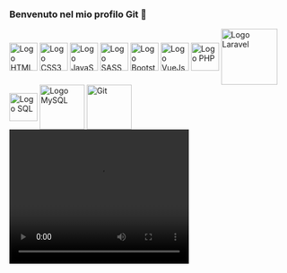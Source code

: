 ### Benvenuto nel mio profilo Git 👋
<!--
<style>
  .logo{
    display: flex;
  }
  img{
    margin: 50px
  }
</style>
-->
<div class="logo">
  <img align='center' width="50px" src="https://www.francoiacovelli.it/wp-content/uploads/2015/09/HTML5_logo_and_wordmark.svg_.png" alt="Logo HTML5">
  <img align='center' width="50px" src="https://img.icons8.com/color/452/css3.png" alt="Logo CSS3">
  <img align='center' width="50px" src="https://www.sumasoftware.click/wp-content/uploads/2016/03/js-logo.png" alt="Logo JavaScript">
  <img align='center' width="50px" src="https://www.geekandjob.com/uploads/wiki/106eb730f7c2e52c9e0eb4b2d7a649ce.svg" alt="Logo SASS">
  <img align='center' width="50px" src="https://cdn.iconscout.com/icon/free/png-512/bootstrap-6-1175203.png" alt="Logo Bootstrap">
  <img align='center' width="50px" src="https://upload.wikimedia.org/wikipedia/commons/thumb/9/95/Vue.js_Logo_2.svg/1184px-Vue.js_Logo_2.svg.png" alt="Logo VueJs">
  <img align='center' width="50px" src="https://www.php.net/images/logos/new-php-logo.svg" alt="Logo PHP">
  <img align='center' width="100px" src="https://upload.wikimedia.org/wikipedia/commons/thumb/3/36/Logo.min.svg/1200px-Logo.min.svg.png" alt="Logo Laravel">
  <img align='center' width="50px" src="https://idocet.it/wp-content/uploads/2017/05/Logo-SQL.png" alt="Logo SQL">
  <img align='center' width="80px" src="https://yoroi.company/wp-content/uploads/2016/09/1200px-MySQL.svg_.png" alt="Logo MySQL">
  <img align='center' width="80px" src="https://upload.wikimedia.org/wikipedia/commons/thumb/e/e0/Git-logo.svg/1280px-Git-logo.svg.png" alt="Git">
</div>

<video width="320" height="240" autoplay>
  <source src="https://tenor.com/view/code-coding-computer-gif-19684211" type="video/ogg">
</video>



<!--
**valeriomatranga/valeriomatranga** is a ✨ _special_ ✨ repository because its `README.md` (this file) appears on your GitHub profile.

Here are some ideas to get you started:

- 🔭 I’m currently working on ...
- 🌱 I’m currently learning ...
- 👯 I’m looking to collaborate on ...
- 🤔 I’m looking for help with ...
- 💬 Ask me about ...
- 📫 How to reach me: ...
- 😄 Pronouns: ...
- ⚡ Fun fact: ...
-->
